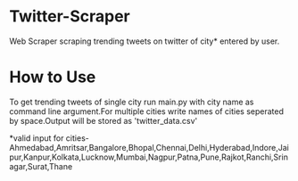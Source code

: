 # Twitter-Scraper
Web Scraper scraping trending tweets on twitter of city* entered by user.


# How to Use
To get trending tweets of single city run main.py with city name as command line argument.For multiple cities write names of cities seperated by space.Output will be stored as 'twitter_data.csv'

*valid input for cities- Ahmedabad,Amritsar,Bangalore,Bhopal,Chennai,Delhi,Hyderabad,Indore,Jaipur,Kanpur,Kolkata,Lucknow,Mumbai,Nagpur,Patna,Pune,Rajkot,Ranchi,Srinagar,Surat,Thane
 
